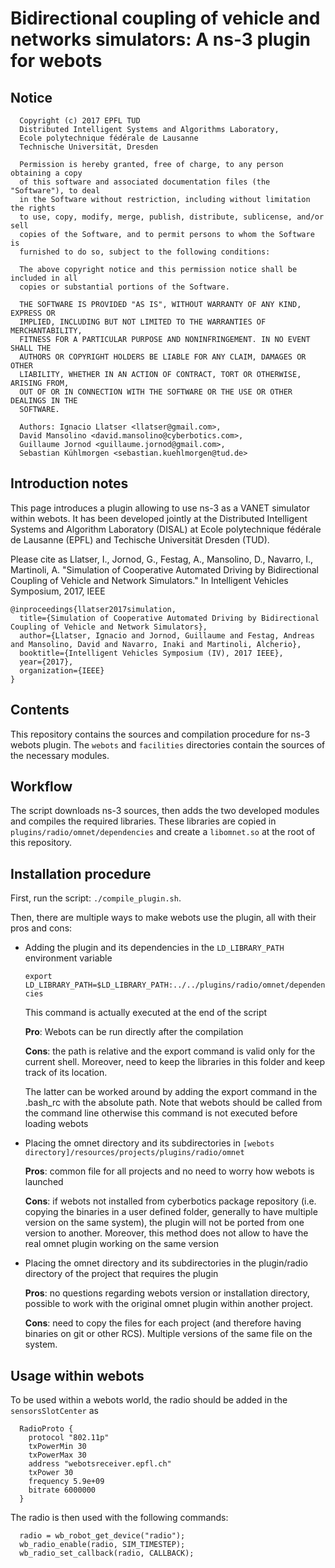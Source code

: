 # Bidirectional coupling of vehicle and networks simulators: A ns-3 plugin for webots

## Notice
```
  Copyright (c) 2017 EPFL TUD
  Distributed Intelligent Systems and Algorithms Laboratory,
  Ecole polytechnique fédérale de Lausanne
  Technische Universität, Dresden
  
  Permission is hereby granted, free of charge, to any person obtaining a copy
  of this software and associated documentation files (the "Software"), to deal
  in the Software without restriction, including without limitation the rights
  to use, copy, modify, merge, publish, distribute, sublicense, and/or sell
  copies of the Software, and to permit persons to whom the Software is
  furnished to do so, subject to the following conditions:
  
  The above copyright notice and this permission notice shall be included in all
  copies or substantial portions of the Software.
  
  THE SOFTWARE IS PROVIDED "AS IS", WITHOUT WARRANTY OF ANY KIND, EXPRESS OR
  IMPLIED, INCLUDING BUT NOT LIMITED TO THE WARRANTIES OF MERCHANTABILITY,
  FITNESS FOR A PARTICULAR PURPOSE AND NONINFRINGEMENT. IN NO EVENT SHALL THE
  AUTHORS OR COPYRIGHT HOLDERS BE LIABLE FOR ANY CLAIM, DAMAGES OR OTHER
  LIABILITY, WHETHER IN AN ACTION OF CONTRACT, TORT OR OTHERWISE, ARISING FROM,
  OUT OF OR IN CONNECTION WITH THE SOFTWARE OR THE USE OR OTHER DEALINGS IN THE
  SOFTWARE.
 
  Authors: Ignacio Llatser <llatser@gmail.com>,
  David Mansolino <david.mansolino@cyberbotics.com>,
  Guillaume Jornod <guillaume.jornod@gmail.com>,
  Sebastian Kühlmorgen <sebastian.kuehlmorgen@tud.de>
```
## Introduction notes
This page introduces a plugin allowing to use ns-3 as a VANET simulator within webots.
It has been developed jointly at the Distributed Intelligent Systems and Algorithm Laboratory (DISAL) at Ecole polytechnique fédérale de Lausanne (EPFL) and Techische Universität Dresden (TUD).

Please cite as Llatser, I., Jornod, G., Festag, A., Mansolino, D., Navarro, I., Martinoli, A. "Simulation of Cooperative Automated Driving by Bidirectional Coupling of Vehicle and Network Simulators." In Intelligent Vehicles Symposium, 2017, IEEE
```
@inproceedings{llatser2017simulation,
  title={Simulation of Cooperative Automated Driving by Bidirectional Coupling of Vehicle and Network Simulators},
  author={Llatser, Ignacio and Jornod, Guillaume and Festag, Andreas and Mansolino, David and Navarro, Inaki and Martinoli, Alcherio},
  booktitle={Intelligent Vehicles Symposium (IV), 2017 IEEE},
  year={2017},
  organization={IEEE}
}
```

## Contents
This repository contains the sources and compilation procedure for ns-3 webots plugin.
The `webots` and `facilities` directories contain the sources of the necessary modules.

## Workflow
The script downloads ns-3 sources, then adds the two developed modules and compiles the required libraries.
These libraries are copied in `plugins/radio/omnet/dependencies` and create a `libomnet.so` at the root of this repository.

## Installation procedure
First, run the script: `./compile_plugin.sh`.

Then, there are multiple ways to make webots use the plugin, all with their pros and cons:
- Adding the plugin and its dependencies in the `LD_LIBRARY_PATH` environment variable

	`export LD_LIBRARY_PATH=$LD_LIBRARY_PATH:../../plugins/radio/omnet/dependencies`

	This command is actually executed at the end of the script

	**Pro**: Webots can be run directly after the compilation

	**Cons**: the path is relative and the export command is valid only for the current shell. Moreover, need to keep the libraries in this folder and keep track of its location.

 	The latter can be worked around by adding the export command in the .bash_rc with the absolute path. Note that webots should be called from the command line otherwise this command is not executed before loading webots
- Placing the omnet directory and its subdirectories in `[webots directory]/resources/projects/plugins/radio/omnet`

	**Pros**: common file for all projects and no need to worry how webots is launched

 	**Cons**: if webots not installed from cyberbotics package repository (i.e. copying the binaries in a user defined folder, generally to have multiple version on the same system), the plugin will not be ported from one version to another. Moreover, this method does not allow to have the real omnet plugin working on the same version

- Placing the omnet directory and its subdirectories in the plugin/radio directory of the project that requires the plugin

 	**Pros**: no questions regarding webots version or installation directory, possible to work with the original omnet plugin within another project.

	**Cons**: need to copy the files for each project (and therefore having binaries on git or other RCS). Multiple versions of the same file on the system.

## Usage within webots
To be used within a webots world, the radio should be added in the `sensorsSlotCenter` as
```
  RadioProto {
    protocol "802.11p"
    txPowerMin 30
    txPowerMax 30
    address "webotsreceiver.epfl.ch"
    txPower 30
    frequency 5.9e+09
    bitrate 6000000
  }
```
The radio is then used with the following commands:
```
  radio = wb_robot_get_device("radio");
  wb_radio_enable(radio, SIM_TIMESTEP);
  wb_radio_set_callback(radio, CALLBACK);
```
